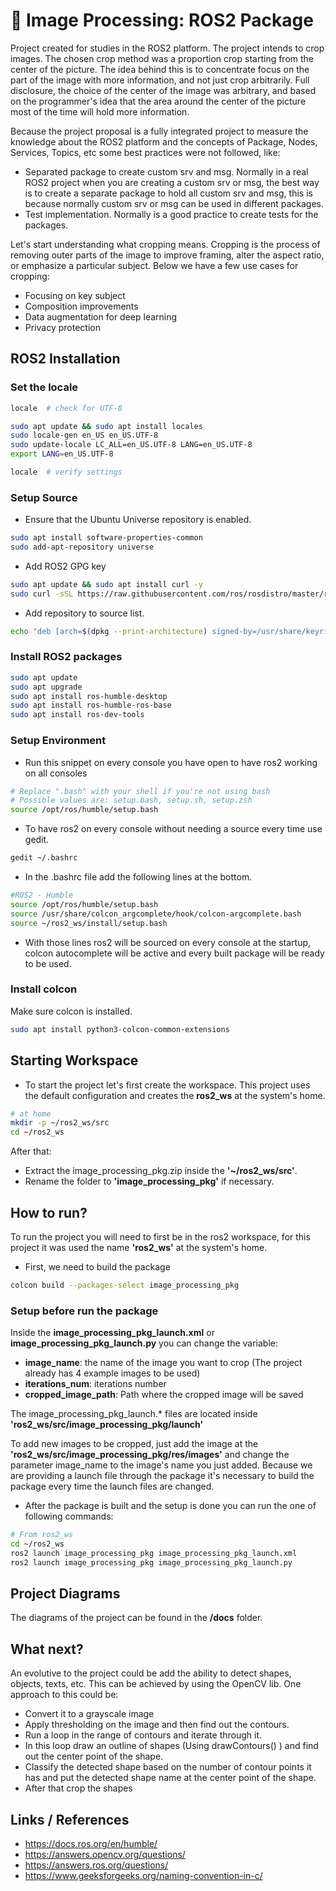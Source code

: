 # :robot: Image Processing: ROS2 Package

Project created for studies in the ROS2 platform. The project intends to crop images. The chosen crop method was a proportion crop starting from the center of the picture. The idea behind this is to concentrate focus on the part of the image with more information, and not just crop arbitrarily.
Full disclosure, the choice of the center of the image was arbitrary, and based on the programmer's idea that the area around the center of the picture most of the time will hold more information.

Because the project proposal is a fully integrated project to measure the knowledge about the ROS2 platform and the concepts of Package, Nodes, Services, Topics, etc some best practices were not followed, like:
- Separated package to create custom srv and msg. Normally in a real ROS2 project when you are creating a custom srv or msg, the best way is to create a separate package to hold all custom srv and msg, this is because normally custom srv or msg can be used in different packages.
- Test implementation. Normally is a good practice to create tests for the packages.

Let's start understanding what cropping means. Cropping is the process of removing outer parts of the image to improve framing, alter the aspect ratio, or emphasize a particular subject. Below we have a few use cases for cropping:
- Focusing on key subject
- Composition improvements
- Data augmentation for deep learning
- Privacy protection

## ROS2 Installation
### Set the locale
```sh
locale  # check for UTF-8

sudo apt update && sudo apt install locales
sudo locale-gen en_US en_US.UTF-8
sudo update-locale LC_ALL=en_US.UTF-8 LANG=en_US.UTF-8
export LANG=en_US.UTF-8

locale  # verify settings
```

### Setup Source
- Ensure that the Ubuntu Universe repository is enabled.
```sh
sudo apt install software-properties-common
sudo add-apt-repository universe
```
- Add ROS2 GPG key
```sh
sudo apt update && sudo apt install curl -y
sudo curl -sSL https://raw.githubusercontent.com/ros/rosdistro/master/ros.key -o /usr/share/keyrings/ros-archive-keyring.gpg
```
- Add repository to source list.
```sh
echo "deb [arch=$(dpkg --print-architecture) signed-by=/usr/share/keyrings/ros-archive-keyring.gpg] http://packages.ros.org/ros2/ubuntu $(. /etc/os-release && echo $UBUNTU_CODENAME) main" | sudo tee /etc/apt/sources.list.d/ros2.list > /dev/null
```

### Install ROS2 packages
```sh
sudo apt update
sudo apt upgrade
sudo apt install ros-humble-desktop
sudo apt install ros-humble-ros-base
sudo apt install ros-dev-tools
```
### Setup Environment
- Run this snippet on every console you have open to have ros2 working on all consoles
```sh
# Replace ".bash" with your shell if you're not using bash
# Possible values are: setup.bash, setup.sh, setup.zsh
source /opt/ros/humble/setup.bash
```
- To have ros2 on every console without needing a source every time use gedit.
```sh
gedit ~/.bashrc
```
- In the .bashrc file add the following lines at the bottom.
```sh
#ROS2 - Humble
source /opt/ros/humble/setup.bash
source /usr/share/colcon_argcomplete/hook/colcon-argcomplete.bash
source ~/ros2_ws/install/setup.bash
```
- With those lines ros2 will be sourced on every console at the startup, colcon autocomplete will be active and every built package will be ready to be used.

### Install colcon
Make sure colcon is installed.
```sh
sudo apt install python3-colcon-common-extensions
```

## Starting Workspace
- To start the project let's first create the workspace. This project uses the default configuration and creates the **ros2_ws** at the system's home.
```sh
# at home
mkdir -p ~/ros2_ws/src
cd ~/ros2_ws
```
After that:
- Extract the image_processing_pkg.zip inside the **'~/ros2_ws/src'**.
- Rename the folder to **'image_processing_pkg'** if necessary.

## How to run?
To run the project you will need to first be in the ros2 workspace, for this project it was used the name **'ros2_ws'** at the system's home.
- First, we need to build the package
```sh
colcon build --packages-select image_processing_pkg
```
### Setup before run the package
Inside the **image_processing_pkg_launch.xml** or **image_processing_pkg_launch.py** you can change the variable:
- **image_name**: the name of the image you want to crop (The project already has 4 example images to be used)
- **iterations_num**: iterations number
- **cropped_image_path**: Path where the cropped image will be saved

The image_processing_pkg_launch.* files are located inside **'ros2_ws/src/image_processing_pkg/launch'**

To add new images to be cropped, just add the image at the **'ros2_ws/src/image_processing_pkg/res/images'** and change the parameter image_name to the image's name you just added. Because we are providing a launch file through the package it's necessary to build the package every time the launch files are changed.


- After the package is built and the setup is done you can run the one of following commands:
```sh
# From ros2_ws
cd ~/ros2_ws
ros2 launch image_processing_pkg image_processing_pkg_launch.xml
ros2 launch image_processing_pkg image_processing_pkg_launch.py
``` 
## Project Diagrams
The diagrams of the project can be found in the **/docs** folder.

## What next?
An evolutive to the project could be add the ability to detect shapes, objects, texts, etc. This can be achieved by using the OpenCV lib.
One approach to this could be:
- Convert it to a grayscale image
- Apply thresholding on the image and then find out the contours.
- Run a loop in the range of contours and iterate through it.
- In this loop draw an outline of shapes (Using drawContours() ) and find out the center point of the shape.
- Classify the detected shape based on the number of contour points it has and put the detected shape name at the center point of the shape.
- After that crop the shapes

## Links / References
* https://docs.ros.org/en/humble/
* https://answers.opencv.org/questions/
* https://answers.ros.org/questions/
* https://www.geeksforgeeks.org/naming-convention-in-c/

